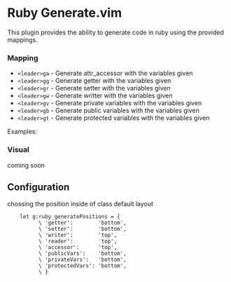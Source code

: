 Ruby Generate.vim
===============

This plugin provides the ability to generate code in ruby using the provided mappings.

### Mapping

- `<leader>ga` - Generate attr_accessor with the variables given
- `<leader>gg` - Generate getter with the variables given
- `<leader>gr` - Generate setter with the variables given
- `<leader>gw` - Generate writter with the variables given
- `<leader>gv` - Generate private variables with the variables given
- `<leader>gb` - Generate public variables with the variables given
- `<leader>gt` - Generate protected variables with the variables given

Examples:


### Visual
coming soon

Configuration
-------------
chossing the position inside of class
default layout
```vim
    let g:ruby_generatePositions = {
          \ 'getter':        'bottom',
          \ 'setter':        'bottom',
          \ 'writer':        'top',
          \ 'reader':        'top',
          \ 'accessor':      'top',
          \ 'publicVars':    'bottom',
          \ 'privateVars':   'bottom',
          \ 'protectedVars': 'bottom',
          \ }
 ```
